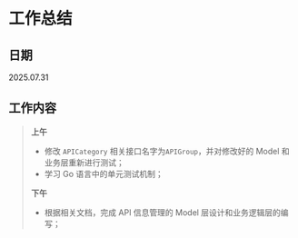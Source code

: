 # **工作总结**

## 日期

2025.07.31

## 工作内容

> **上午**
>
> - 修改 `APICategory` 相关接口名字为`APIGroup`，并对修改好的 Model 和 业务层重新进行测试；
> - 学习 Go 语言中的单元测试机制；
>
> **下午**
>
> - 根据相关文档，完成 API 信息管理的 Model 层设计和业务逻辑层的编写；

